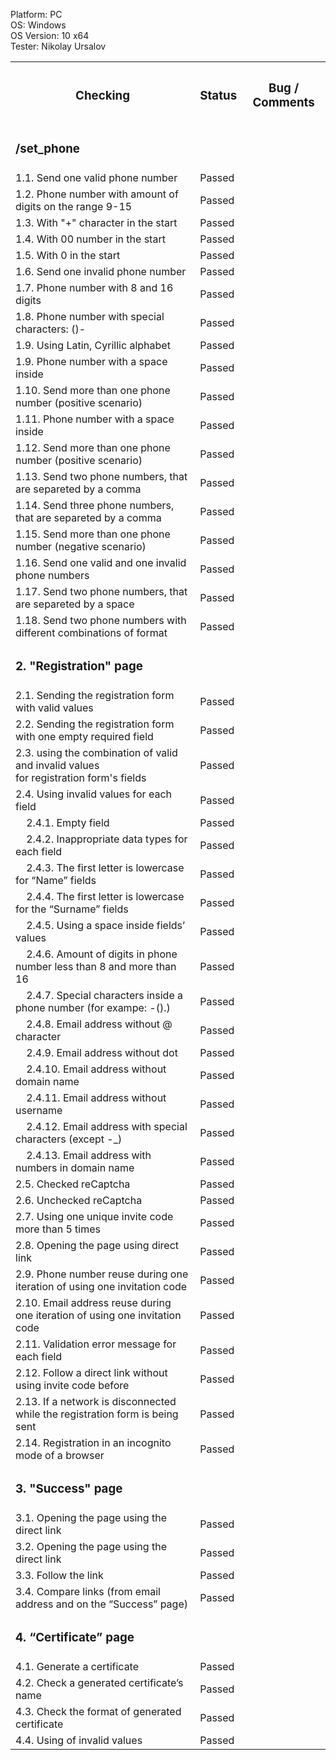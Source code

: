 



  Platform: PC<br>
  OS: Windows<br> 
  OS Version: 10 x64<br>
  Tester: Nikolay Ursalov<br>



<table>

<tr>
  <th colspan="2"><h3>Checking</h3></th>
  <th><h3>Status</h3></th>
  <th><h3>Bug / Comments</h3></th>
</tr>

<tr>
  <td colspan="2"><h3>/set_phone</h3></td>
  <td></td>
  <td></td>
</tr>
<tr>
  <td colspan="2">1.1. Send one valid phone number</td>
  <td>Passed</td>
  <td></td>
</tr>
<tr>
  <td colspan="2">1.2. Phone number with amount of digits on the range 9-15</td>
  <td>Passed</td>
  <td></td>
</tr>
<tr>
  <td colspan="2">1.3. With "+" character in the start</td>
  <td>Passed</td>
  <td></td>
</tr>
<tr>
  <td colspan="2">1.4. With 00 number in the start</td>
  <td>Passed</td>
  <td></td>
</tr>
<tr>
  <td colspan="2">1.5. With 0 in the start</td>
  <td>Passed</td>
  <td></td>
</tr>
<tr>
  <td colspan="2">1.6. Send one invalid phone number</td>
  <td>Passed</td>
  <td></td>
</tr>
<tr>
  <td colspan="2">1.7. Phone number with 8 and 16 digits</td>
  <td>Passed</td>
  <td></td>
</tr>
<tr>
  <td colspan="2">1.8. Phone number with special characters: ()-</td>
  <td>Passed</td>
  <td></td>
</tr>
<tr>
  <td colspan="2">1.9. Using Latin, Cyrillic alphabet</td>
  <td>Passed</td>
  <td></td>
</tr>
<tr>
  <td colspan="2">1.9. Phone number with a space inside</td>
  <td>Passed</td>
  <td></td>
</tr>
<tr>
  <td colspan="2">1.10. Send more than one phone number (positive scenario)</td>
  <td>Passed</td>
  <td></td>
</tr>
<tr>
  <td colspan="2">1.11. Phone number with a space inside</td>
  <td>Passed</td>
  <td></td>
</tr>
<tr>
  <td colspan="2">1.12. Send more than one phone number (positive scenario)</td>
  <td>Passed</td>
  <td></td>
</tr>
<tr>
  <td colspan="2">1.13. Send two phone numbers, that are separeted by a comma</td>
  <td>Passed</td>
  <td></td>
</tr>
<tr>
  <td colspan="2">1.14. Send three phone numbers, that are separeted by a comma</td>
  <td>Passed</td>
  <td></td>
</tr>
<tr>
  <td colspan="2">1.15. Send more than one phone number (negative scenario)</td>
  <td>Passed</td>
  <td></td>
</tr>
<tr>
  <td colspan="2">1.16. Send one valid and one invalid phone numbers</td>
  <td>Passed</td>
  <td></td>
</tr>
<tr>
  <td colspan="2">1.17. Send two phone numbers, that are separeted by a space</td>
  <td>Passed</td>
  <td></td>
</tr>
<tr>
  <td colspan="2">1.18. Send two phone numbers with different combinations of format</td>
  <td>Passed</td>
  <td></td>
</tr>






<tr>
  <td colspan="2"><h3>2. "Registration" page</h3></td>
  <td></td>
  <td></td>
</tr>
<tr>
  <td colspan="2">2.1. Sending the registration form with valid values</td>
  <td>Passed</td>
  <td></td>
</tr>
<tr>
  <td colspan="2">2.2. Sending the registration form with one empty required field</td>
  <td>Passed</td>
  <td></td>
</tr>
<tr>
  <td colspan="2">2.3. using the combination of valid and invalid values<br> for registration form's fields</td>
  <td>Passed</td>
  <td></td>
</tr>
<tr>
  <td colspan="2">2.4. Using invalid values for each field</td>
  <td>Passed</td>
  <td></td>
</tr>
<tr>
  <td colspan="2">&nbsp;&nbsp;&nbsp;&nbsp;2.4.1. Empty field</td>
  <td>Passed</td>
  <td></td>
</tr>
<tr>
  <td colspan="2">&nbsp;&nbsp;&nbsp;&nbsp;2.4.2. Inappropriate data types for each field</td>
  <td>Passed</td>
  <td></td>
</tr>
<tr>
  <td colspan="2">&nbsp;&nbsp;&nbsp;&nbsp;2.4.3. The first letter is lowercase for “Name” fields</td>
  <td>Passed</td>
  <td></td>
</tr>
<tr>
  <td colspan="2">&nbsp;&nbsp;&nbsp;&nbsp;2.4.4. The first letter is lowercase for the “Surname” fields</td>
  <td>Passed</td>
  <td></td>
</tr>
<tr>
  <td colspan="2">&nbsp;&nbsp;&nbsp;&nbsp;2.4.5. Using a space inside fields’ values</td>
  <td>Passed</td>
  <td></td>
</tr>
<tr>
  <td colspan="2">&nbsp;&nbsp;&nbsp;&nbsp;2.4.6. Amount of digits in phone number less than 8 and more than 16</td>
  <td>Passed</td>
  <td></td>
</tr>
<tr>
  <td colspan="2">&nbsp;&nbsp;&nbsp;&nbsp;2.4.7. Special characters inside a phone number (for exampe: -().)</td>
  <td>Passed</td>
  <td></td>
</tr>
<tr>
  <td colspan="2">&nbsp;&nbsp;&nbsp;&nbsp;2.4.8. Email address without @ character</td>
  <td>Passed</td>
  <td></td>
</tr>
<tr>
  <td colspan="2">&nbsp;&nbsp;&nbsp;&nbsp;2.4.9. Email address without dot</td>
  <td>Passed</td>
  <td></td>
</tr>
<tr>
  <td colspan="2">&nbsp;&nbsp;&nbsp;&nbsp;2.4.10. Email address without domain name</td>
  <td>Passed</td>
  <td></td>
</tr>
<tr>
  <td colspan="2">&nbsp;&nbsp;&nbsp;&nbsp;2.4.11. Email address without username</td>
  <td>Passed</td>
  <td></td>
</tr>
<tr>
  <td colspan="2">&nbsp;&nbsp;&nbsp;&nbsp;2.4.12. Email address with special characters (except -_)</td>
  <td>Passed</td>
  <td></td>
</tr>
<tr>
  <td colspan="2">&nbsp;&nbsp;&nbsp;&nbsp;2.4.13. Email address with numbers in domain name</td>
  <td>Passed</td>
  <td></td>
</tr>
<tr>
  <td colspan="2">2.5. Checked reCaptcha</td>
  <td>Passed</td>
  <td></td>
</tr>
<tr>
  <td colspan="2">2.6. Unchecked reCaptcha</td>
  <td>Passed</td>
  <td></td>
</tr>
<tr>
  <td colspan="2">2.7. Using one unique invite code more than 5 times</td>
  <td>Passed</td>
  <td></td>
</tr>
<tr>
  <td colspan="2">2.8. Opening the page using direct link</td>
  <td>Passed</td>
  <td></td>
</tr>
<tr>
  <td colspan="2">2.9. Phone number reuse during one iteration of using one invitation code</td>
  <td>Passed</td>
  <td></td>
</tr>
<tr>
  <td colspan="2">2.10. Email address reuse during one iteration of using one invitation code</td>
  <td>Passed</td>
  <td></td>
</tr>
<tr>
  <td colspan="2">2.11. Validation error message for each field</td>
  <td>Passed</td>
  <td></td>
</tr>
<tr>
  <td colspan="2">2.12. Follow a direct link without using invite code before</td>
  <td>Passed</td>
  <td></td>
</tr>
<tr>
  <td colspan="2">2.13. If a network is disconnected while the registration form is being sent</td>
  <td>Passed</td>
  <td></td>
</tr>
<tr>
  <td colspan="2">2.14. Registration in an incognito mode of a browser</td>
  <td>Passed</td>
  <td></td>
</tr>


<tr>
  <td colspan="2"><h3>3. "Success" page</h3></td>
  <td></td>
  <td></td>
</tr>
<tr>
  <td colspan="2">3.1. Opening the page using the direct link</td>
  <td>Passed</td>
  <td></td>
</tr>
<tr>
  <td colspan="2">3.2. Opening the page using the direct link</td>
  <td>Passed</td>
  <td></td>
</tr>
<tr>
  <td colspan="2">3.3. Follow the link</td>
  <td>Passed</td>
  <td></td>
</tr>
<tr>
  <td colspan="2">3.4. Compare links (from email address and on the “Success” page)</td>
  <td>Passed</td>
  <td></td>
</tr>

<tr>
  <td colspan="2"><h3>4. “Certificate” page</h3></td>
  <td></td>
  <td></td>
</tr>
<tr>
  <td colspan="2">4.1. Generate a certificate</td>
  <td>Passed</td>
  <td></td>
</tr>
<tr>
  <td colspan="2">4.2. Check a generated certificate’s name</td>
  <td>Passed</td>
  <td></td>
</tr>
<tr>
  <td colspan="2">4.3. Check the format of generated certificate</td>
  <td>Passed</td>
  <td></td>
</tr>
<tr>
  <td colspan="2">4.4. Using of invalid values</td>
  <td>Passed</td>
  <td></td>
</tr>


</table>

